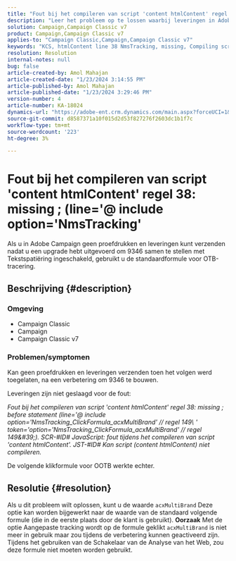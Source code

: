 ```yaml
---
title: "Fout bij het compileren van script 'content htmlContent' regel 38: missing ; (line='@ include option='NmsTracking'"
description: "Leer het probleem op te lossen waarbij leveringen in Adobe Campaign mislukken met de fout 'Kan niet compileren'. Standaardformule voor bijhouden gebruiken."
solution: Campaign,Campaign Classic v7
product: Campaign,Campaign Classic v7
applies-to: "Campaign Classic,Campaign,Campaign Classic v7"
keywords: "KCS, htmlContent line 38 NmsTracking, missing, Compiling script, Campagne, Campaign Classic"
resolution: Resolution
internal-notes: null
bug: false
article-created-by: Amol Mahajan
article-created-date: "1/23/2024 3:14:55 PM"
article-published-by: Amol Mahajan
article-published-date: "1/23/2024 3:29:46 PM"
version-number: 4
article-number: KA-18024
dynamics-url: "https://adobe-ent.crm.dynamics.com/main.aspx?forceUCI=1&pagetype=entityrecord&etn=knowledgearticle&id=49f60928-02ba-ee11-a569-6045bd006c82"
source-git-commit: d8587371a10f015d2d53f827276f2603dc1b1f7c
workflow-type: tm+mt
source-wordcount: '223'
ht-degree: 3%

---
```


# Fout bij het compileren van script &#39;content htmlContent&#39; regel 38: missing ; (line=&#39;@ include option=&#39;NmsTracking&#39;


Als u in Adobe Campaign geen proefdrukken en leveringen kunt verzenden nadat u een upgrade hebt uitgevoerd om 9346 samen te stellen met Tekstspatiëring ingeschakeld, gebruikt u de standaardformule voor OTB-tracering.

## Beschrijving {#description}


### <b>Omgeving</b>

- Campaign Classic
- Campaign
- Campaign Classic v7




### <b>Problemen/symptomen</b>

Kan geen proefdrukken en leveringen verzenden toen het volgen werd toegelaten, na een verbetering om 9346 te bouwen.

Leveringen zijn niet geslaagd voor de fout:

*Fout bij het compileren van script &#39;content htmlContent&#39; regel 38: missing ; before statement (line=&#39;@ include option=&#39;NmsTracking_ClickFormula_acxMultiBrand&#39; // regel 149\ &#39; token=&#39;option=&#39;NmsTracking_ClickFormula_acxMultiBrand&#39; // regel 149\&#39;). SCR-#ID# JavaScript: fout tijdens het compileren van script &#39;content htmlContent&#39;. JST-#ID# Kan script (content htmlContent) niet compileren.*

De volgende klikformule voor OOTB werkte echter.


## Resolutie {#resolution}


Als u dit probleem wilt oplossen, kunt u de waarde `acxMultiBrand` Deze optie kan worden bijgewerkt naar de waarde van de standaard volgende formule (die in de eerste plaats door de klant is gebruikt).
<b>Oorzaak</b>
Met de optie Aangepaste tracking wordt op de formule geklikt `acxMultiBrand` is niet meer in gebruik maar zou tijdens de verbetering kunnen geactiveerd zijn. Tijdens het gebruiken van de Schakelaar van de Analyse van het Web, zou deze formule niet moeten worden gebruikt.






